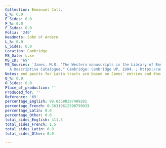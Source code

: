 ```yaml
---
Collection: Emmanuel Coll.
E_%: 0.0
E_Sides: 0.0
F_%: 0.0
F_Sides: 0.0
Folia: '240'
Headnote: John of Ardern
L_%: 0.0
L_Sides: 0.0
Location: Cambridge
MS_Date: s.xv
MS_ID: '69'
MS_Sources: 'James, M.R. "The Western manuscripts in the Library of Emmanuel College:
  A Descriptive Catalogue." Cambridge: Cambridge UP, 1904. ; https://archive.org/stream/westernmanuscrip00emmauoft#page/n0/mode/2up'
Notes: end points for Latin tracts are based on James' entries and therefore approximate
O_%: 0.0
O_Sides: 0.0
Place_of_production: ''
Produced_for: ''
Reference: '69'
percentage_English: 99.63680387409201
percentage_French: 0.36319612590799033
percentage_Latin: 0.0
percentage_Other: 0.0
total_sides_English: 411.5
total_sides_French: 1.5
total_sides_Latin: 0.0
total_sides_Other: 0.0

---
```

